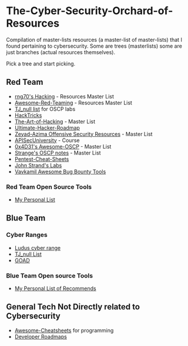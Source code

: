 # The-Cyber-Security-Orchard-of-Resources
Compilation of master-lists resources (a master-list of master-lists) that I found pertaining to cybersecurity. Some are trees (masterlists) some are just branches (actual resources themselves).

Pick a tree and start picking.

## Red Team
- [rng70's Hacking](https://github.com/rng70/Hacking-Resources) - Resources Master List
- [Awesome-Red-Teaming](https://github.com/yeyintminthuhtut/Awesome-Red-Teaming) - Resources Master List
- [TJ_null list](https://docs.google.com/spreadsheets/u/1/d/1dwSMIAPIam0PuRBkCiDI88pU3yzrqqHkDtBngUHNCw8/htmlview)  for OSCP labs
- [HackTricks](https://book.hacktricks.xyz/)
- [The-Art-of-Hacking](https://github.com/The-Art-of-Hacking/h4cker) -  Master List
- [Ultimate-Hacker-Roadmap](https://github.com/Kennyslaboratory/Ultimate-Hacker-Roadmap)
- [Zeyad-Azima Offensive Security Resources](https://github.com/Zeyad-Azima/Offensive-Resources) -  Master List
- [APISecUniversity](https://www.apisecuniversity.com/) - Course
- [0x4D31's Awesome-OSCP](https://github.com/0x4D31/awesome-oscp) -  Master List
- [Strange's OSCP notes](https://strange-1.gitbook.io/notes) - Master List
- [Pentest-Cheat-Sheets](https://github.com/Kitsun3Sec/Pentest-Cheat-Sheets)
- [John Strand's Labs](https://github.com/strandjs/IntroLabs/blob/master/IntroClassFiles/navigation.md)
- [Vavkamil Awesome Bug Bounty Tools](https://github.com/vavkamil/awesome-bugbounty-tools)

### Red Team Open Source Tools
- [My Personal List](./files/open-source-tools-red.md)

## Blue Team

### Cyber Ranges
- [Ludus cyber range](https://ludus.cloud/)
- [TJ_null List](https://docs.google.com/spreadsheets/u/1/d/1dwSMIAPIam0PuRBkCiDI88pU3yzrqqHkDtBngUHNCw8/htmlview)
- [GOAD](https://github.com/Orange-Cyberdefense/GOAD/tree/main)

### Blue Team Open source Tools
- [My Personal List of Recommends](./files/open-source-tools-blue.md)

## General Tech Not Directly related to Cybersecurity
- [Awesome-Cheatsheets](https://github.com/LeCoupa/awesome-cheatsheets)  for programming
- [Developer Roadmaps](https://roadmap.sh/)

